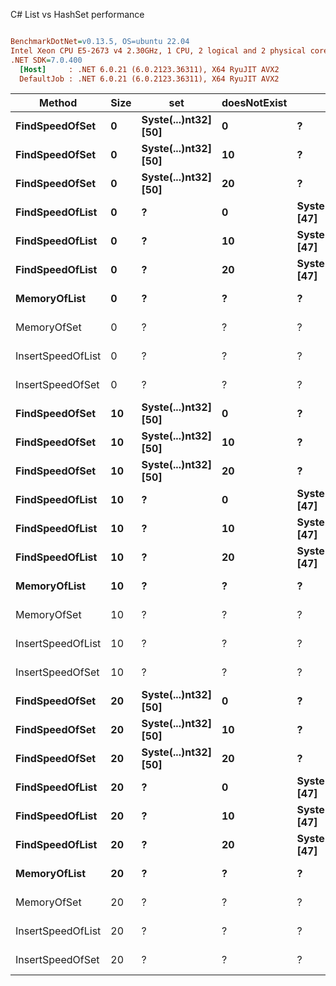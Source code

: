 C# List vs HashSet performance
``` ini

BenchmarkDotNet=v0.13.5, OS=ubuntu 22.04
Intel Xeon CPU E5-2673 v4 2.30GHz, 1 CPU, 2 logical and 2 physical cores
.NET SDK=7.0.400
  [Host]     : .NET 6.0.21 (6.0.2123.36311), X64 RyuJIT AVX2
  DefaultJob : .NET 6.0.21 (6.0.2123.36311), X64 RyuJIT AVX2


```
|            Method | Size |                  set | doesNotExist |                 list |       Mean |      Error |     StdDev |     Median |   Gen0 | Allocated |
|------------------ |----- |--------------------- |------------- |--------------------- |-----------:|-----------:|-----------:|-----------:|-------:|----------:|
|    **FindSpeedOfSet** |    **0** | **Syste(...)nt32] [50]** |            **0** |                    **?** |   **5.810 ns** |  **0.1566 ns** |  **0.2702 ns** |   **5.873 ns** |      **-** |         **-** |
|    **FindSpeedOfSet** |    **0** | **Syste(...)nt32] [50]** |           **10** |                    **?** |   **5.641 ns** |  **0.1265 ns** |  **0.1183 ns** |   **5.667 ns** |      **-** |         **-** |
|    **FindSpeedOfSet** |    **0** | **Syste(...)nt32] [50]** |           **20** |                    **?** |   **5.220 ns** |  **0.0456 ns** |  **0.0356 ns** |   **5.227 ns** |      **-** |         **-** |
|   **FindSpeedOfList** |    **0** |                    **?** |            **0** | **Syste(...)nt32] [47]** |   **6.671 ns** |  **0.1760 ns** |  **0.2468 ns** |   **6.719 ns** |      **-** |         **-** |
|   **FindSpeedOfList** |    **0** |                    **?** |           **10** | **Syste(...)nt32] [47]** |   **9.637 ns** |  **0.2261 ns** |  **0.2322 ns** |   **9.681 ns** |      **-** |         **-** |
|   **FindSpeedOfList** |    **0** |                    **?** |           **20** | **Syste(...)nt32] [47]** |  **10.273 ns** |  **0.1792 ns** |  **0.1589 ns** |  **10.258 ns** |      **-** |         **-** |
|      **MemoryOfList** |    **0** |                    **?** |            **?** |                    **?** |  **12.870 ns** |  **0.5358 ns** |  **1.5798 ns** |  **12.358 ns** | **0.0012** |      **32 B** |
|       MemoryOfSet |    0 |                    ? |            ? |                    ? |  12.001 ns |  0.4239 ns |  1.2365 ns |  11.961 ns | 0.0024 |      64 B |
| InsertSpeedOfList |    0 |                    ? |            ? |                    ? |  36.762 ns |  1.9498 ns |  5.6567 ns |  36.049 ns | 0.0027 |      72 B |
|  InsertSpeedOfSet |    0 |                    ? |            ? |                    ? |  76.160 ns |  3.8179 ns | 11.2573 ns |  76.197 ns | 0.0063 |     168 B |
|    **FindSpeedOfSet** |   **10** | **Syste(...)nt32] [50]** |            **0** |                    **?** |   **6.239 ns** |  **0.3241 ns** |  **0.9453 ns** |   **5.837 ns** |      **-** |         **-** |
|    **FindSpeedOfSet** |   **10** | **Syste(...)nt32] [50]** |           **10** |                    **?** |   **5.517 ns** |  **0.1545 ns** |  **0.1898 ns** |   **5.514 ns** |      **-** |         **-** |
|    **FindSpeedOfSet** |   **10** | **Syste(...)nt32] [50]** |           **20** |                    **?** |   **5.665 ns** |  **0.1579 ns** |  **0.2595 ns** |   **5.660 ns** |      **-** |         **-** |
|   **FindSpeedOfList** |   **10** |                    **?** |            **0** | **Syste(...)nt32] [47]** |   **6.193 ns** |  **0.1505 ns** |  **0.1791 ns** |   **6.242 ns** |      **-** |         **-** |
|   **FindSpeedOfList** |   **10** |                    **?** |           **10** | **Syste(...)nt32] [47]** |   **9.272 ns** |  **0.2047 ns** |  **0.2275 ns** |   **9.240 ns** |      **-** |         **-** |
|   **FindSpeedOfList** |   **10** |                    **?** |           **20** | **Syste(...)nt32] [47]** |  **10.595 ns** |  **0.2486 ns** |  **0.3144 ns** |  **10.549 ns** |      **-** |         **-** |
|      **MemoryOfList** |   **10** |                    **?** |            **?** |                    **?** |  **22.848 ns** |  **0.5321 ns** |  **1.5095 ns** |  **22.597 ns** | **0.0037** |      **96 B** |
|       MemoryOfSet |   10 |                    ? |            ? |                    ? |  54.838 ns |  1.0665 ns |  1.7222 ns |  54.595 ns | 0.0112 |     296 B |
| InsertSpeedOfList |   10 |                    ? |            ? |                    ? | 111.554 ns |  3.7720 ns | 11.1218 ns | 110.594 ns | 0.0082 |     216 B |
|  InsertSpeedOfSet |   10 |                    ? |            ? |                    ? | 279.859 ns |  5.6225 ns |  6.6932 ns | 278.644 ns | 0.0253 |     664 B |
|    **FindSpeedOfSet** |   **20** | **Syste(...)nt32] [50]** |            **0** |                    **?** |   **5.123 ns** |  **0.1076 ns** |  **0.1007 ns** |   **5.100 ns** |      **-** |         **-** |
|    **FindSpeedOfSet** |   **20** | **Syste(...)nt32] [50]** |           **10** |                    **?** |   **5.631 ns** |  **0.1551 ns** |  **0.3715 ns** |   **5.628 ns** |      **-** |         **-** |
|    **FindSpeedOfSet** |   **20** | **Syste(...)nt32] [50]** |           **20** |                    **?** |   **6.166 ns** |  **0.1066 ns** |  **0.0945 ns** |   **6.175 ns** |      **-** |         **-** |
|   **FindSpeedOfList** |   **20** |                    **?** |            **0** | **Syste(...)nt32] [47]** |   **6.490 ns** |  **0.1284 ns** |  **0.1201 ns** |   **6.490 ns** |      **-** |         **-** |
|   **FindSpeedOfList** |   **20** |                    **?** |           **10** | **Syste(...)nt32] [47]** |   **9.421 ns** |  **0.2260 ns** |  **0.3168 ns** |   **9.381 ns** |      **-** |         **-** |
|   **FindSpeedOfList** |   **20** |                    **?** |           **20** | **Syste(...)nt32] [47]** |   **9.875 ns** |  **0.2266 ns** |  **0.2120 ns** |   **9.895 ns** |      **-** |         **-** |
|      **MemoryOfList** |   **20** |                    **?** |            **?** |                    **?** |  **27.197 ns** |  **1.0714 ns** |  **3.1591 ns** |  **25.670 ns** | **0.0052** |     **136 B** |
|       MemoryOfSet |   20 |                    ? |            ? |                    ? |  71.495 ns |  1.4481 ns |  2.4195 ns |  71.647 ns | 0.0186 |     488 B |
| InsertSpeedOfList |   20 |                    ? |            ? |                    ? | 164.225 ns |  3.3331 ns |  7.5911 ns | 164.412 ns | 0.0141 |     368 B |
|  InsertSpeedOfSet |   20 |                    ? |            ? |                    ? | 537.100 ns | 10.3864 ns | 25.8658 ns | 533.987 ns | 0.0496 |    1312 B |
